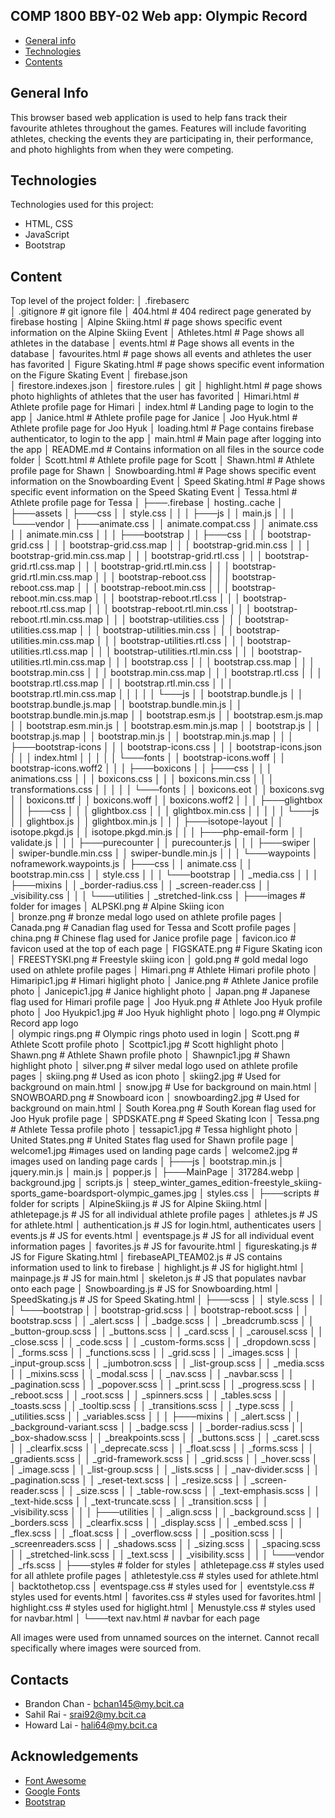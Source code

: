 ## COMP 1800 BBY-02 Web app: Olympic Record

* [General info](#general-info)
* [Technologies](#technologies)
* [Contents](#content)

## General Info
This browser based web application is used to help fans track their favourite athletes throughout the games. Features will include favoriting athletes, checking the events they are participating in, their performance, and photo highlights from when they were competing. 
	
## Technologies
Technologies used for this project:
* HTML, CSS
* JavaScript
* Bootstrap 
	
## Content
Top level of the project folder:
│   .firebaserc             
│   .gitignore              # git ignore file
│   404.html                # 404 redirect page generated by firebase hosting
│   Alpine Skiing.html      # page shows specific event information on the Alpine Skiing Event
│   Athletes.html           # Page shows all athletes in the database
│   events.html             # Page shows all events in the database
│   favourites.html         # page shows all events and athletes the user has favorited
│   Figure Skating.html     # page shows specific event information on the Figure Skating Event
│   firebase.json           
│   firestore.indexes.json
│   firestore.rules
│   git
│   highlight.html          # page shows photo highlights of athletes that the user has favorited
│   Himari.html             # Athlete profile page for Himari 
│   index.html              # Landing page to login to the app
│   Janice.html             # Athlete profile page for Janice
│   Joo Hyuk.html           # Athlete profile page for Joo Hyuk
│   loading.html            # Page contains firebase authenticator, to login to the app
│   main.html               # Main page after logging into the app
│   README.md               # Contains information on all files in the source code folder
│   Scott.html              # Athlete profile page for Scott
│   Shawn.html              # Athlete profile page for Shawn
│   Snowboarding.html       # Page shows specific event information on the Snowboarding Event
│   Speed Skating.html      # Page shows specific event information on the Speed Skating Event
│   Tessa.html              # Athlete profile page for Tessa
│
├───.firebase
│       hosting..cache
│
├───assets
│   ├───css
│   │       style.css
│   │
│   ├───js
│   │       main.js
│   │
│   └───vendor
│       ├───animate.css
│       │       animate.compat.css
│       │       animate.css
│       │       animate.min.css
│       │
│       ├───bootstrap
│       │   ├───css
│       │   │       bootstrap-grid.css
│       │   │       bootstrap-grid.css.map
│       │   │       bootstrap-grid.min.css
│       │   │       bootstrap-grid.min.css.map
│       │   │       bootstrap-grid.rtl.css
│       │   │       bootstrap-grid.rtl.css.map
│       │   │       bootstrap-grid.rtl.min.css
│       │   │       bootstrap-grid.rtl.min.css.map
│       │   │       bootstrap-reboot.css
│       │   │       bootstrap-reboot.css.map
│       │   │       bootstrap-reboot.min.css
│       │   │       bootstrap-reboot.min.css.map
│       │   │       bootstrap-reboot.rtl.css
│       │   │       bootstrap-reboot.rtl.css.map
│       │   │       bootstrap-reboot.rtl.min.css
│       │   │       bootstrap-reboot.rtl.min.css.map
│       │   │       bootstrap-utilities.css
│       │   │       bootstrap-utilities.css.map
│       │   │       bootstrap-utilities.min.css
│       │   │       bootstrap-utilities.min.css.map
│       │   │       bootstrap-utilities.rtl.css
│       │   │       bootstrap-utilities.rtl.css.map
│       │   │       bootstrap-utilities.rtl.min.css
│       │   │       bootstrap-utilities.rtl.min.css.map
│       │   │       bootstrap.css
│       │   │       bootstrap.css.map
│       │   │       bootstrap.min.css
│       │   │       bootstrap.min.css.map
│       │   │       bootstrap.rtl.css
│       │   │       bootstrap.rtl.css.map
│       │   │       bootstrap.rtl.min.css
│       │   │       bootstrap.rtl.min.css.map
│       │   │
│       │   └───js
│       │           bootstrap.bundle.js
│       │           bootstrap.bundle.js.map
│       │           bootstrap.bundle.min.js
│       │           bootstrap.bundle.min.js.map
│       │           bootstrap.esm.js
│       │           bootstrap.esm.js.map
│       │           bootstrap.esm.min.js
│       │           bootstrap.esm.min.js.map
│       │           bootstrap.js
│       │           bootstrap.js.map
│       │           bootstrap.min.js
│       │           bootstrap.min.js.map
│       │
│       ├───bootstrap-icons
│       │   │   bootstrap-icons.css
│       │   │   bootstrap-icons.json
│       │   │   index.html
│       │   │
│       │   └───fonts
│       │           bootstrap-icons.woff
│       │           bootstrap-icons.woff2
│       │
│       ├───boxicons
│       │   ├───css
│       │   │       animations.css
│       │   │       boxicons.css
│       │   │       boxicons.min.css
│       │   │       transformations.css
│       │   │
│       │   └───fonts
│       │           boxicons.eot
│       │           boxicons.svg
│       │           boxicons.ttf
│       │           boxicons.woff
│       │           boxicons.woff2
│       │
│       ├───glightbox
│       │   ├───css
│       │   │       glightbox.css
│       │   │       glightbox.min.css
│       │   │
│       │   └───js
│       │           glightbox.js
│       │           glightbox.min.js
│       │
│       ├───isotope-layout
│       │       isotope.pkgd.js
│       │       isotope.pkgd.min.js
│       │
│       ├───php-email-form
│       │       validate.js
│       │
│       ├───purecounter
│       │       purecounter.js
│       │
│       ├───swiper
│       │       swiper-bundle.min.css
│       │       swiper-bundle.min.js
│       │
│       └───waypoints
│               noframework.waypoints.js
│
├───css
│   │   animate.css
│   │   bootstrap.min.css
│   │   style.css
│   │
│   └───bootstrap
│       │   _media.css
│       │
│       ├───mixins
│       │       _border-radius.css
│       │       _screen-reader.css
│       │       _visibility.css
│       │
│       └───utilities
│               _stretched-link.css
│
├───images                  # folder for images
│       ALPSKI.png          # Alpine Skiing icon   
│       bronze.png          # bronze medal logo used on athlete profile pages
│       Canada.png          # Canadian flag used for Tessa and Scott profile pages
│       china.png           # Chinese flag used for Janice profile page
│       favicon.ico         # favicon used at the top of each page
│       FIGSKATE.png        # Figure Skating icon
│       FREESTYSKI.png      # Freestyle skiing icon
│       gold.png            # gold medal logo used on athlete profile pages
│       Himari.png          # Athlete Himari profile photo
│       Himaripic1.jpg      # Himari higlight photo
│       Janice.png          # Athlete Janice profile photo
│       Janicepic1.jpg      # Janice highlight photo
│       Japan.png           # Japanese flag used for Himari profile page
│       Joo Hyuk.png        # Athlete Joo Hyuk profile photo
│       Joo Hyukpic1.jpg    # Joo Hyuk highlight photo
│       logo.png            # Olympic Record app logo     
│       olympic rings.png   # Olympic rings photo used in login
│       Scott.png           # Athlete Scott profile photo
│       Scottpic1.jpg       # Scott highlight photo
│       Shawn.png           # Athlete Shawn profile photo
│       Shawnpic1.jpg       # Shawn highlight photo
│       silver.png          # silver medal logo used on athlete profile pages
│       skiing.png          # Used as icon photo
│       skiing2.jpg         # Used for background on main.html
│       snow.jpg            # Use for background on main.html
│       SNOWBOARD.png       # Snowboard icon
│       snowboarding2.jpg   # Used for background on main.html
│       South Korea.png     # South Korean flag used for Joo Hyuk profile page
│       SPDSKATE.png        # Speed Skating Icon
│       Tessa.png           # Athlete Tessa profile photo
│       tessapic1.jpg       # Tessa highlight photo
│       United States.png   # United States flag used for Shawn profile page
│       welcome1.jpg        #images used on landing page cards
│       welcome2.jpg        # images used on landing page cards
│
├───js
│       bootstrap.min.js
│       jquery.min.js
│       main.js
│       popper.js
│
├───MainPage
│       317284.webp
│       background.jpg
│       scripts.js
│       steep_winter_games_edition-freestyle_skiing-sports_game-boardsport-olympic_games.jpg
│       styles.css
│
├───scripts                     # folder for scripts
│       AlpineSkiing.js         # JS for Alpine Skiing.html
│       athletepage.js          # JS for all individual athlete profile pages
│       athletes.js             # JS for athlete.html
│       authentication.js       # JS for login.html, authenticates users
│       events.js               # JS for events.html
│       eventspage.js           # JS for all individual event information pages 
│       favorites.js            # JS for favourite.html
│       figureskating.js        # JS for Figure Skating.html
│       firebaseAPI_TEAM02.js   # JS contains information used to link to firebase
│       highlight.js            # JS for higlight.html
│       mainpage.js             # JS for main.html
│       skeleton.js             # JS that populates navbar onto each page
│       Snowboarding.js         # JS for Snowboarding.html
│       SpeedSkating.js         # JS for Speed Skating.html
│
├───scss
│   │   style.scss
│   │
│   └───bootstrap
│       │   bootstrap-grid.scss
│       │   bootstrap-reboot.scss
│       │   bootstrap.scss
│       │   _alert.scss
│       │   _badge.scss
│       │   _breadcrumb.scss
│       │   _button-group.scss
│       │   _buttons.scss
│       │   _card.scss
│       │   _carousel.scss
│       │   _close.scss
│       │   _code.scss
│       │   _custom-forms.scss
│       │   _dropdown.scss
│       │   _forms.scss
│       │   _functions.scss
│       │   _grid.scss
│       │   _images.scss
│       │   _input-group.scss
│       │   _jumbotron.scss
│       │   _list-group.scss
│       │   _media.scss
│       │   _mixins.scss
│       │   _modal.scss
│       │   _nav.scss
│       │   _navbar.scss
│       │   _pagination.scss
│       │   _popover.scss
│       │   _print.scss
│       │   _progress.scss
│       │   _reboot.scss
│       │   _root.scss
│       │   _spinners.scss
│       │   _tables.scss
│       │   _toasts.scss
│       │   _tooltip.scss
│       │   _transitions.scss
│       │   _type.scss
│       │   _utilities.scss
│       │   _variables.scss
│       │
│       ├───mixins
│       │       _alert.scss
│       │       _background-variant.scss
│       │       _badge.scss
│       │       _border-radius.scss
│       │       _box-shadow.scss
│       │       _breakpoints.scss
│       │       _buttons.scss
│       │       _caret.scss
│       │       _clearfix.scss
│       │       _deprecate.scss
│       │       _float.scss
│       │       _forms.scss
│       │       _gradients.scss
│       │       _grid-framework.scss
│       │       _grid.scss
│       │       _hover.scss
│       │       _image.scss
│       │       _list-group.scss
│       │       _lists.scss
│       │       _nav-divider.scss
│       │       _pagination.scss
│       │       _reset-text.scss
│       │       _resize.scss
│       │       _screen-reader.scss
│       │       _size.scss
│       │       _table-row.scss
│       │       _text-emphasis.scss
│       │       _text-hide.scss
│       │       _text-truncate.scss
│       │       _transition.scss
│       │       _visibility.scss
│       │
│       ├───utilities
│       │       _align.scss
│       │       _background.scss
│       │       _borders.scss
│       │       _clearfix.scss
│       │       _display.scss
│       │       _embed.scss
│       │       _flex.scss
│       │       _float.scss
│       │       _overflow.scss
│       │       _position.scss
│       │       _screenreaders.scss
│       │       _shadows.scss
│       │       _sizing.scss
│       │       _spacing.scss
│       │       _stretched-link.scss
│       │       _text.scss
│       │       _visibility.scss
│       │
│       └───vendor
│               _rfs.scss
│
├───styles                  # folder for styles
│       athletepage.css     # styles used for all athlete profile pages
│       athletestyle.css    # styles used for athlete.html
│       backtothetop.css
│       eventspage.css      # styles used for 
│       eventstyle.css      # styles used for events.html
│       favorites.css       # styles used for favorites.html
│       highlight.css       # styles used for higlight.html
│       Menustyle.css       # styles used for navbar.html
│
└───text
        nav.html            # navbar for each page

All images were used from unnamed sources on the internet. 
Cannot recall specifically where images were sourced from.

## Contacts
* Brandon Chan - bchan145@my.bcit.ca    
* Sahil Rai - srai92@my.bcit.ca
* Howard Lai - hali64@my.bcit.ca


## Acknowledgements
* <a href="https://fontawesome.com/">Font Awesome</a>
* <a href="https://fonts.google.com/">Google Fonts</a>
* <a href="https://getbootstrap.com/">Bootstrap</a>